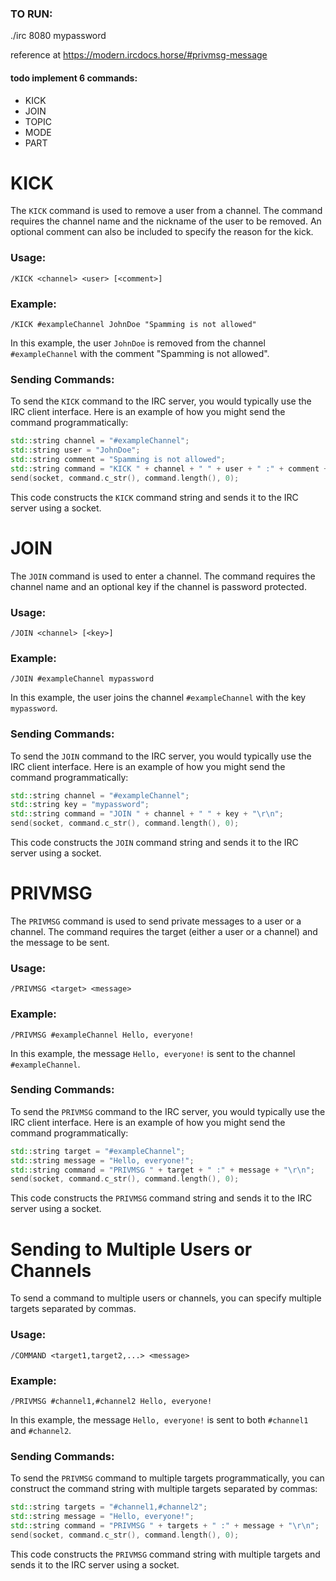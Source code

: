 ### TO RUN:
./irc 8080 mypassword



reference at https://modern.ircdocs.horse/#privmsg-message

#### todo implement 6 commands:
- KICK
- JOIN
- TOPIC
- MODE
- PART

# KICK
The `KICK` command is used to remove a user from a channel. The command requires the channel name and the nickname of the user to be removed. An optional comment can also be included to specify the reason for the kick.

### Usage:
```
/KICK <channel> <user> [<comment>]
```

### Example:
```
/KICK #exampleChannel JohnDoe "Spamming is not allowed"
```

In this example, the user `JohnDoe` is removed from the channel `#exampleChannel` with the comment "Spamming is not allowed".

### Sending Commands:
To send the `KICK` command to the IRC server, you would typically use the IRC client interface. Here is an example of how you might send the command programmatically:

```cpp
std::string channel = "#exampleChannel";
std::string user = "JohnDoe";
std::string comment = "Spamming is not allowed";
std::string command = "KICK " + channel + " " + user + " :" + comment + "\r\n";
send(socket, command.c_str(), command.length(), 0);
```

This code constructs the `KICK` command string and sends it to the IRC server using a socket.



# JOIN
The `JOIN` command is used to enter a channel. The command requires the channel name and an optional key if the channel is password protected.

### Usage:
```
/JOIN <channel> [<key>]
```

### Example:
```
/JOIN #exampleChannel mypassword
```

In this example, the user joins the channel `#exampleChannel` with the key `mypassword`.

### Sending Commands:
To send the `JOIN` command to the IRC server, you would typically use the IRC client interface. Here is an example of how you might send the command programmatically:

```cpp
std::string channel = "#exampleChannel";
std::string key = "mypassword";
std::string command = "JOIN " + channel + " " + key + "\r\n";
send(socket, command.c_str(), command.length(), 0);
```

This code constructs the `JOIN` command string and sends it to the IRC server using a socket.


# PRIVMSG
The `PRIVMSG` command is used to send private messages to a user or a channel. The command requires the target (either a user or a channel) and the message to be sent.

### Usage:
```
/PRIVMSG <target> <message>
```

### Example:
```
/PRIVMSG #exampleChannel Hello, everyone!
```

In this example, the message `Hello, everyone!` is sent to the channel `#exampleChannel`.

### Sending Commands:
To send the `PRIVMSG` command to the IRC server, you would typically use the IRC client interface. Here is an example of how you might send the command programmatically:

```cpp
std::string target = "#exampleChannel";
std::string message = "Hello, everyone!";
std::string command = "PRIVMSG " + target + " :" + message + "\r\n";
send(socket, command.c_str(), command.length(), 0);
```

This code constructs the `PRIVMSG` command string and sends it to the IRC server using a socket.

# Sending to Multiple Users or Channels
To send a command to multiple users or channels, you can specify multiple targets separated by commas.

### Usage:
```
/COMMAND <target1,target2,...> <message>
```

### Example:
```
/PRIVMSG #channel1,#channel2 Hello, everyone!
```

In this example, the message `Hello, everyone!` is sent to both `#channel1` and `#channel2`.

### Sending Commands:
To send the `PRIVMSG` command to multiple targets programmatically, you can construct the command string with multiple targets separated by commas:

```cpp
std::string targets = "#channel1,#channel2";
std::string message = "Hello, everyone!";
std::string command = "PRIVMSG " + targets + " :" + message + "\r\n";
send(socket, command.c_str(), command.length(), 0);
```

This code constructs the `PRIVMSG` command string with multiple targets and sends it to the IRC server using a socket.


